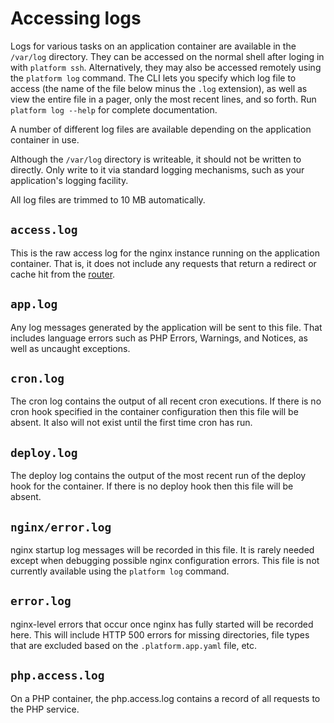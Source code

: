 # Accessing logs

Logs for various tasks on an application container are available in the `/var/log` directory.  They can be accessed on the normal shell after loging in with `platform ssh`.  Alternatively, they may also be accessed remotely using the `platform log` command.  The CLI lets you specify which log file to access (the name of the file below minus the `.log` extension), as well as view the entire file in a pager, only the most recent lines, and so forth.  Run `platform log --help` for complete documentation.

A number of different log files are available depending on the application container in use.

Although the `/var/log` directory is writeable, it should not be written to directly. Only write to it via standard logging mechanisms, such as your application's logging facility.

All log files are trimmed to 10 MB automatically.

## `access.log`

This is the raw access log for the nginx instance running on the application container. That is, it does not include any requests that return a redirect or cache hit from the [router](configuration/routes.md).

## `app.log`

Any log messages generated by the application will be sent to this file.  That includes language errors such as PHP Errors, Warnings, and Notices, as well as uncaught exceptions.

## `cron.log`

The cron log contains the output of all recent cron executions.  If there is no cron hook specified in the container configuration then this file will be absent. It also will not exist until the first time cron has run.

## `deploy.log`

The deploy log contains the output of the most recent run of the deploy hook for the container.  If there is no deploy hook then this file will be absent.

## `nginx/error.log`

nginx startup log messages will be recorded in this file.  It is rarely needed except when debugging possible nginx configuration errors. This file is not currently available using the `platform log` command.

## `error.log`

nginx-level errors that occur once nginx has fully started will be recorded here. This will include HTTP 500 errors for missing directories, file types that are excluded based on the `.platform.app.yaml` file, etc.

## `php.access.log`

On a PHP container, the php.access.log contains a record of all requests to the PHP service.
